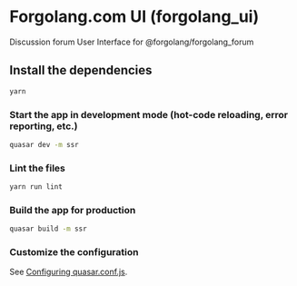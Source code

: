 # Forgolang.com UI (forgolang_ui)

Discussion forum User Interface for @forgolang/forgolang_forum

## Install the dependencies
```bash
yarn
```

### Start the app in development mode (hot-code reloading, error reporting, etc.)
```bash
quasar dev -m ssr
```

### Lint the files
```bash
yarn run lint
```

### Build the app for production
```bash
quasar build -m ssr
```

### Customize the configuration
See [Configuring quasar.conf.js](https://quasar.dev/quasar-cli/quasar-conf-js).
